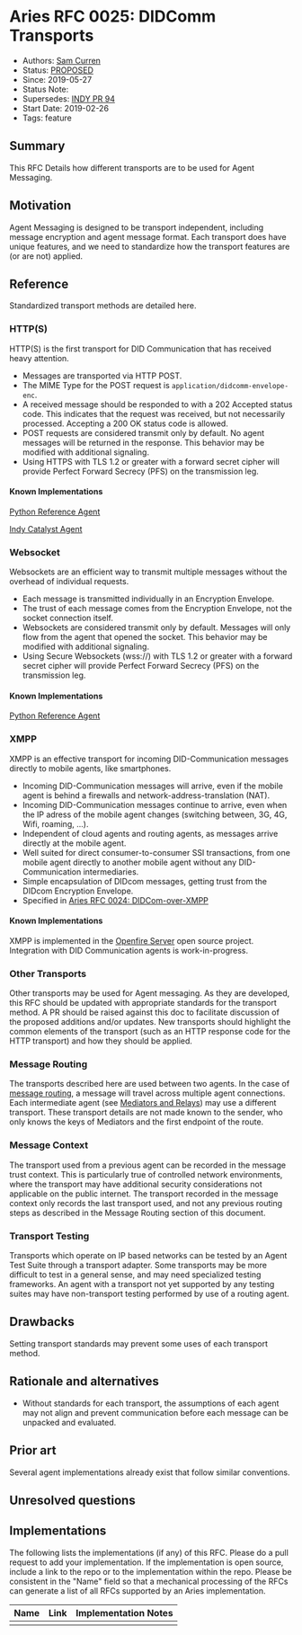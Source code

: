 # Aries RFC 0025: DIDComm Transports

- Authors: [Sam Curren](sam@sovrin.org)
- Status: [PROPOSED](/README.md#proposed)
- Since: 2019-05-27
- Status Note:  
- Supersedes: [INDY PR 94](https://github.com/hyperledger/indy-hipe/pull/94)
- Start Date: 2019-02-26
- Tags: feature

## Summary

This RFC Details how different transports are to be used for Agent Messaging.

## Motivation

Agent Messaging is designed to be transport independent, including message encryption and agent message format. Each transport does have unique features, and we need to standardize how the transport features are (or are not) applied.

## Reference

Standardized transport methods are detailed here.

### HTTP(S)

HTTP(S) is the first transport for DID Communication that has received heavy attention.

- Messages are transported via HTTP POST.
- The MIME Type for the POST request is `application/didcomm-envelope-enc`.
- A received message should be responded to with a 202 Accepted status code. This indicates that the request was received, but not necessarily processed. Accepting a 200 OK status code is allowed.
- POST requests are considered transmit only by default. No agent messages will be returned in the response. This behavior may be modified with additional signaling.
- Using HTTPS with TLS 1.2 or greater with a forward secret cipher will provide Perfect Forward Secrecy (PFS) on the transmission leg.

#### Known Implementations

[Python Reference Agent](https://github.com/hyperledger/indy-agent/tree/master/python)

[Indy Catalyst Agent](https://github.com/bcgov/indy-catalyst/tree/master/agent)

### Websocket

Websockets are an efficient way to transmit multiple messages without the overhead of individual requests.

- Each message is transmitted individually in an Encryption Envelope.
- The trust of each message comes from the Encryption Envelope, not the socket connection itself.
- Websockets are considered transmit only by default. Messages will only flow from the agent that opened the socket. This behavior may be modified with additional signaling.
- Using Secure Websockets (wss://) with TLS 1.2 or greater with a forward secret cipher will provide Perfect Forward Secrecy (PFS) on the transmission leg.

#### Known Implementations

[Python Reference Agent](https://github.com/hyperledger/indy-agent/tree/master/python)

### XMPP

XMPP is an effective transport for incoming DID-Communication messages directly to mobile agents, like smartphones.

- Incoming DID-Communication messages will arrive, even if the mobile agent is behind a firewalls and network-address-translation (NAT).
- Incoming DID-Communication messages continue to arrive, even when the IP adress of the mobile agent changes (switching between, 3G, 4G, Wifi, roaming, ...).
- Independent of cloud agents and routing agents, as messages arrive directly at the mobile agent.
- Well suited for direct consumer-to-consumer SSI transactions, from one mobile agent directly to another mobile agent without any DID-Communication intermediaries.
- Simple encapsulation of DIDcom messages, getting trust from the DIDcom Encryption Envelope.
- Specified in [Aries RFC 0024: DIDCom-over-XMPP](https://github.com/hyperledger/aries-rfcs/tree/master/features/0024-didcomm-over-xmpp)

#### Known Implementations

XMPP is implemented in the [Openfire Server](https://www.igniterealtime.org/projects/openfire/) open source project. Integration with DID Communication agents is work-in-progress.

### Other Transports

Other transports may be used for Agent messaging. As they are developed, this RFC should be updated with appropriate standards for the transport method. A PR should be raised against this doc to facilitate discussion of the proposed additions and/or updates. New transports should highlight the common elements of the transport (such as an HTTP response code for the HTTP transport) and how they should be applied.

### Message Routing

The transports described here are used between two agents. In the case of [message routing](https://github.com/hyperledger/indy-hipe/tree/master/text/0022-cross-domain-messaging), a message will travel across multiple agent connections. Each intermediate agent (see [Mediators and Relays](../../concepts/0046-mediators-and-relays/README.md)) may use a different transport. These transport details are not made known to the sender, who only knows the keys of Mediators and the first endpoint of the route.

### Message Context

The transport used from a previous agent can be recorded in the message trust context. This is particularly true of controlled network environments, where the transport may have additional security considerations not applicable on the public internet. The transport recorded in the message context only records the last transport used, and not any previous routing steps as described in the Message Routing section of this document.

### Transport Testing

Transports which operate on IP based networks can be tested by an Agent Test Suite through a transport adapter. Some transports may be more difficult to test in a general sense, and may need specialized testing frameworks. An agent with a transport not yet supported by any testing suites may have non-transport testing performed by use of a routing agent.

## Drawbacks

Setting transport standards may prevent some uses of each transport method.

## Rationale and alternatives

- Without standards for each transport, the assumptions of each agent may not align and prevent communication before each message can be unpacked and evaluated.

## Prior art

Several agent implementations already exist that follow similar conventions.

## Unresolved questions

## Implementations

The following lists the implementations (if any) of this RFC. Please do a pull request to add your implementation. If the implementation is open source, include a link to the repo or to the implementation within the repo. Please be consistent in the "Name" field so that a mechanical processing of the RFCs can generate a list of all RFCs supported by an Aries implementation.

Name | Link | Implementation Notes
--- | --- | ---
 |  |
